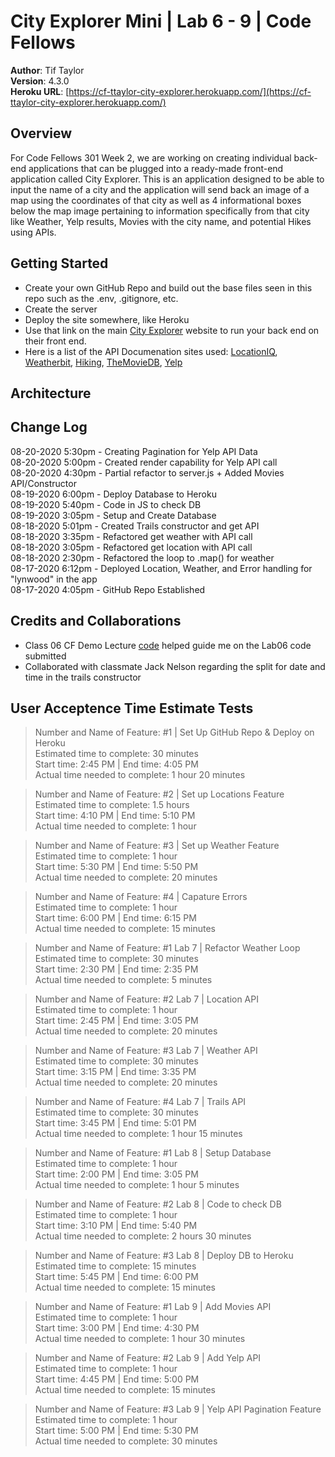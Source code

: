 # City Explorer Mini | Lab 6 - 9 | Code Fellows

**Author**: Tif Taylor  
**Version**: 4.3.0  
**Heroku URL**: [https://cf-ttaylor-city-explorer.herokuapp.com/](https://cf-ttaylor-city-explorer.herokuapp.com/)


## Overview
For Code Fellows 301 Week 2, we are working on creating individual back-end applications that can be plugged into a ready-made front-end application called City Explorer. This is an application designed to be able to input the name of a city and the application will send back an image of a map using the coordinates of that city as well as 4 informational boxes below the map image pertaining to information specifically from that city like Weather, Yelp results, Movies with the city name, and potential Hikes using APIs. 

## Getting Started
- Create your own GitHub Repo and build out the base files seen in this repo such as the .env, .gitignore, etc.
- Create the server
- Deploy the site somewhere, like Heroku
- Use that link on the main [City Explorer](https://codefellows.github.io/code-301-guide/curriculum/city-explorer-app/front-end/) website to run your back end on their front end.
- Here is a list of the API Documenation sites used: [LocationIQ](https://locationiq.com/docs#forward-geocoding), [Weatherbit](https://www.weatherbit.io/api), [Hiking](https://www.hikingproject.com/data), [TheMovieDB](https://developers.themoviedb.org/3/getting-started/introduction), [Yelp](https://www.yelp.com/developers/documentation/v3/get_started)  


## Architecture
<!-- Provide a detailed description of the application design. What technologies (languages, libraries, etc) you're using, and any other relevant design information. -->


## Change Log
08-20-2020 5:30pm - Creating Pagination for Yelp API Data    
08-20-2020 5:00pm - Created render capability for Yelp API call      
08-20-2020 4:30pm - Partial refactor to server.js + Added Movies API/Constructor    
08-19-2020 6:00pm - Deploy Database to Heroku    
08-19-2020 5:40pm - Code in JS to check DB    
08-19-2020 3:05pm - Setup and Create Database  
08-18-2020 5:01pm - Created Trails constructor and get API  
08-18-2020 3:35pm - Refactored get weather with API call  
08-18-2020 3:05pm - Refactored get location with API call  
08-18-2020 2:30pm - Refactored the loop to .map() for weather  
08-17-2020 6:12pm - Deployed Location, Weather, and Error handling for "lynwood" in the app  
08-17-2020 4:05pm - GitHub Repo Established   

## Credits and Collaborations
<!-- Give credit (and a link) to other people or resources that helped you build this application. -->
- Class 06 CF Demo Lecture [code](https://github.com/codefellows/seattle-301d65/blob/master/class-06/demos/server/server.js) helped guide me on the Lab06 code submitted
- Collaborated with classmate Jack Nelson regarding the split for date and time in the trails constructor

## User Acceptence Time Estimate Tests

>Number and Name of Feature: #1 | Set Up GitHub Repo & Deploy on Heroku  
>Estimated time to complete: 30 minutes    
>Start time: 2:45 PM | End time: 4:05 PM    
>Actual time needed to complete: 1 hour 20 minutes  

>Number and Name of Feature: #2 | Set up Locations Feature   
>Estimated time to complete: 1.5 hours    
>Start time: 4:10 PM | End time: 5:10 PM    
>Actual time needed to complete: 1 hour  

>Number and Name of Feature: #3 | Set up Weather Feature     
>Estimated time to complete: 1 hour      
>Start time: 5:30 PM | End time: 5:50 PM      
>Actual time needed to complete: 20 minutes  

>Number and Name of Feature: #4 | Capature Errors  
>Estimated time to complete: 1 hour    
>Start time: 6:00 PM | End time: 6:15 PM    
>Actual time needed to complete: 15 minutes

>Number and Name of Feature: #1 Lab 7 | Refactor Weather Loop   
>Estimated time to complete: 30 minutes      
>Start time: 2:30 PM | End time: 2:35 PM      
>Actual time needed to complete: 5 minutes 

>Number and Name of Feature: #2 Lab 7 | Location API   
>Estimated time to complete: 1 hour       
>Start time: 2:45 PM | End time: 3:05 PM        
>Actual time needed to complete: 20 minutes   

>Number and Name of Feature: #3 Lab 7 | Weather API     
>Estimated time to complete: 30 minutes         
>Start time: 3:15 PM | End time: 3:35 PM          
>Actual time needed to complete: 20 minutes  

>Number and Name of Feature: #4 Lab 7 | Trails API     
>Estimated time to complete: 30 minutes         
>Start time: 3:45 PM | End time: 5:01 PM          
>Actual time needed to complete: 1 hour 15 minutes

>Number and Name of Feature: #1 Lab 8 | Setup Database      
>Estimated time to complete: 1 hour           
>Start time: 2:00 PM | End time: 3:05 PM            
>Actual time needed to complete: 1 hour 5 minutes  

>Number and Name of Feature: #2 Lab 8 | Code to check DB         
>Estimated time to complete: 1 hour               
>Start time: 3:10 PM | End time: 5:40 PM                
>Actual time needed to complete: 2 hours 30 minutes  

>Number and Name of Feature: #3 Lab 8 | Deploy DB to Heroku               
>Estimated time to complete: 15 minutes                    
>Start time: 5:45 PM | End time: 6:00 PM                      
>Actual time needed to complete: 15 minutes   

>Number and Name of Feature: #1 Lab 9 | Add Movies API           
>Estimated time to complete: 1 hour                      
>Start time: 3:00 PM | End time: 4:30 PM                        
>Actual time needed to complete: 1 hour 30 minutes  

>Number and Name of Feature: #2 Lab 9 | Add Yelp API             
>Estimated time to complete: 1 hour                        
>Start time: 4:45 PM | End time: 5:00 PM                          
>Actual time needed to complete: 15 minutes  

>Number and Name of Feature: #3 Lab 9 | Yelp API Pagination Feature                 
>Estimated time to complete: 1 hour                            
>Start time: 5:00 PM | End time: 5:30 PM                               
>Actual time needed to complete: 30 minutes        